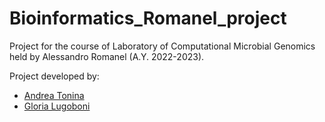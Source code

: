 # Bioinformatics_Romanel_project

Project for the course of Laboratory of Computational Microbial Genomics held by Alessandro Romanel (A.Y. 2022-2023).

Project developed by:
 * [Andrea Tonina](https://github.com/iamandreatonina)
 * [Gloria Lugoboni](https://github.com/GloriaLugoboni)

